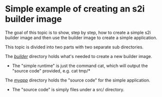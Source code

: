 # Simple example of creating an s2i builder image

The goal of this topic is to show, step by step, how to create a simple s2i builder image and then use the builder image to create a simple application. 

This topic is divided into two parts with two separate sub directories.

The *[builder](./builder/)* directory holds what's needed to create a new builder image.

- The "simple runtime" is just the command cat, which will output the "source code" provided, e.g. cat tmp/*

The *[myapp](./myapp/)* directory holds the "source code" for the simple application. 

- The "source code" is simply files under a src/ directory. 

